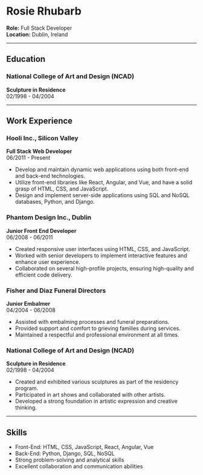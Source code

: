 # Rosie Rhubarb

**Role:** Full Stack Developer  
**Location:** Dublin, Ireland  

---

## Education

### National College of Art and Design (NCAD)
**Sculpture in Residence**  
02/1998 - 04/2004  

---

## Work Experience

### Hooli Inc., Silicon Valley
**Full Stack Web Developer**  
06/2011 - Present  
- Develop and maintain dynamic web applications using both front-end and back-end technologies.
- Utilize front-end libraries like React, Angular, and Vue, and have a solid grasp of HTML, CSS, and JavaScript.
- Design and implement server-side applications using SQL and NoSQL databases, Python, and Django.

### Phantom Design Inc., Dublin
**Junior Front End Developer**  
06/2008 - 06/2011  
- Created responsive user interfaces using HTML, CSS, and JavaScript.
- Worked with senior developers to implement interactive features and enhance user experience.
- Collaborated on several high-profile projects, ensuring high-quality and efficient code delivery.

### Fisher and Diaz Funeral Directors
**Junior Embalmer**  
04/2004 - 06/2008  
- Assisted with embalming processes and funeral preparations.
- Provided support and comfort to grieving families during services.
- Maintained a respectful and professional environment at all times.

### National College of Art and Design (NCAD)
**Sculpture in Residence**  
02/1998 - 04/2004  
- Created and exhibited various sculptures as part of the residency program.
- Participated in art shows and collaborated with other artists.
- Developed a strong foundation in artistic expression and creative thinking.

---

## Skills

- Front-End: HTML, CSS, JavaScript, React, Angular, Vue
- Back-End: Python, Django, SQL, NoSQL
- Strong problem-solving and analytical skills
- Excellent collaboration and communication abilities